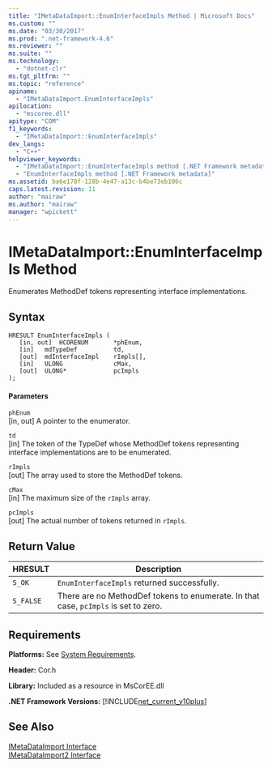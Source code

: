 ```yaml
---
title: "IMetaDataImport::EnumInterfaceImpls Method | Microsoft Docs"
ms.custom: ""
ms.date: "03/30/2017"
ms.prod: ".net-framework-4.6"
ms.reviewer: ""
ms.suite: ""
ms.technology: 
  - "dotnet-clr"
ms.tgt_pltfrm: ""
ms.topic: "reference"
apiname: 
  - "IMetaDataImport.EnumInterfaceImpls"
apilocation: 
  - "mscoree.dll"
apitype: "COM"
f1_keywords: 
  - "IMetaDataImport::EnumInterfaceImpls"
dev_langs: 
  - "C++"
helpviewer_keywords: 
  - "IMetaDataImport::EnumInterfaceImpls method [.NET Framework metadata]"
  - "EnumInterfaceImpls method [.NET Framework metadata]"
ms.assetid: ba6e178f-128b-4e47-a13c-b4be73eb106c
caps.latest.revision: 11
author: "mairaw"
ms.author: "mairaw"
manager: "wpickett"
---
```

# IMetaDataImport::EnumInterfaceImpls Method
Enumerates MethodDef tokens representing interface implementations.  
  
## Syntax  
  
```  
HRESULT EnumInterfaceImpls (  
   [in, out]  HCORENUM       *phEnum,   
   [in]   mdTypeDef          td,  
   [out]  mdInterfaceImpl    rImpls[],   
   [in]   ULONG              cMax,  
   [out]  ULONG*             pcImpls  
);  
```  
  
#### Parameters  
 `phEnum`  
 [in, out] A pointer to the enumerator.  
  
 `td`  
 [in] The token of the TypeDef whose MethodDef tokens representing interface implementations are to be enumerated.  
  
 `rImpls`  
 [out] The array used to store the MethodDef tokens.  
  
 `cMax`  
 [in] The maximum size of the `rImpls` array.  
  
 `pcImpls`  
 [out] The actual number of tokens returned in `rImpls`.  
  
## Return Value  
  
|HRESULT|Description|  
|-------------|-----------------|  
|`S_OK`|`EnumInterfaceImpls` returned successfully.|  
|`S_FALSE`|There are no MethodDef tokens to enumerate. In that case, `pcImpls` is set to zero.|  
  
## Requirements  
 **Platforms:** See [System Requirements](../../../../docs/framework/getting-started/system-requirements.md).  
  
 **Header:** Cor.h  
  
 **Library:** Included as a resource in MsCorEE.dll  
  
 **.NET Framework Versions:** [!INCLUDE[net_current_v10plus](../../../../includes/net-current-v10plus-md.md)]  
  
## See Also  
 [IMetaDataImport Interface](../../../../docs/framework/unmanaged-api/metadata/imetadataimport-interface.md)   
 [IMetaDataImport2 Interface](../../../../docs/framework/unmanaged-api/metadata/imetadataimport2-interface.md)